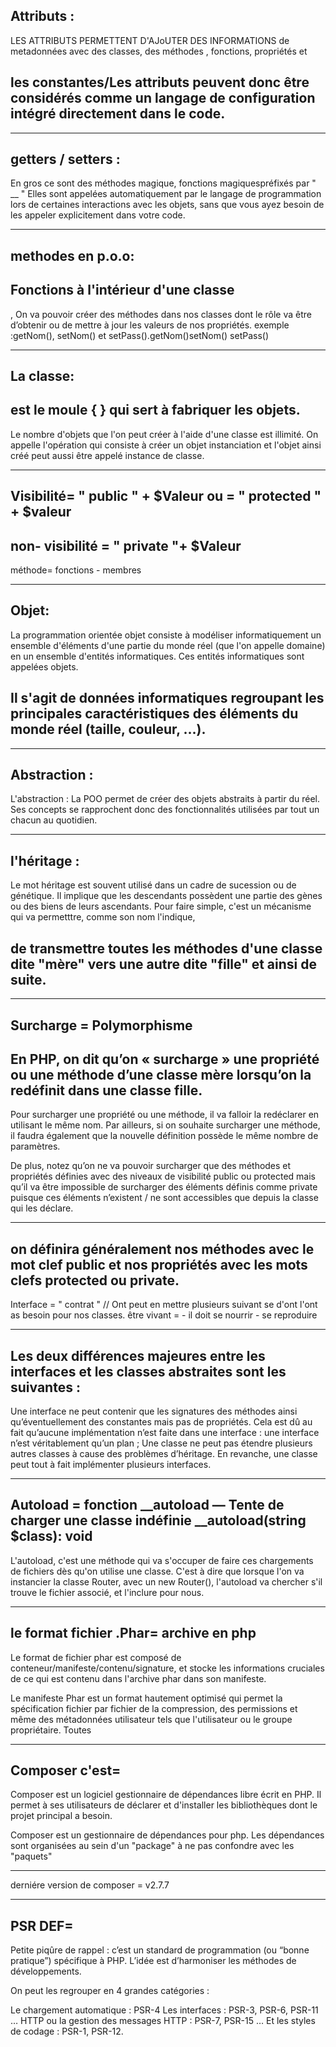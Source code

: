 Attributs :
-----------
LES ATTRIBUTS PERMETTENT D'AJoUTER DES INFORMATIONS de metadonnées avec des classes, des méthodes , fonctions, propriétés et

 les constantes/Les attributs peuvent donc être considérés comme un langage de configuration intégré directement dans le code.
 -

-------------------------------

getters / setters :
----------------------
En gros ce sont des méthodes magique, fonctions magiquespréfixés par " __ "
Elles sont appelées automatiquement par le langage de programmation lors de certaines interactions avec les objets, sans que vous ayez besoin de les appeler explicitement dans votre code.

-------------------------------

methodes en p.o.o:
-------------

Fonctions à l'intérieur d'une classe
----
, On va pouvoir créer des méthodes dans nos classes dont le rôle va être d’obtenir ou de mettre à jour les valeurs de nos propriétés.
exemple :getNom(), setNom() et setPass().getNom()setNom() setPass() 

------------------------------

La classe: 
--------------
 est le moule { } qui sert à fabriquer les objets.
 --
  Le nombre d'objets que l'on peut créer à l'aide d'une classe est illimité. On appelle l'opération qui consiste à créer un objet instanciation et l'objet ainsi créé peut aussi être appelé instance de classe.

 ------------------------------

 Visibilité= " public " + $Valeur 
         ou = " protected " + $valeur
 -----------
 non- visibilité = " private "+ $Valeur
 ----------------
 méthode= fonctions - membres

 -------------------------


Objet:
-----
La programmation orientée objet consiste à modéliser informatiquement un ensemble d'éléments d'une partie du monde réel (que l'on appelle domaine) en un ensemble d'entités informatiques. Ces entités informatiques sont appelées objets.

 Il s'agit de données informatiques regroupant les principales caractéristiques des éléments du monde réel (taille, couleur, ...).
 -----


----------------

Abstraction :
-----------------
L'abstraction : La POO permet de créer des objets abstraits à partir du réel. Ses concepts se rapprochent donc des fonctionnalités utilisées par tout un chacun au quotidien.

---------------

l'héritage :
---------------

Le mot héritage est souvent utilisé dans un cadre de sucession ou de génétique. Il implique que les descendants possèdent une partie des gènes ou des biens de leurs ascendants.
Pour faire simple, c'est un mécanisme qui va permetttre, comme son nom l'indique,

 de transmettre toutes les méthodes d'une classe dite "mère" vers une autre dite "fille" et ainsi de suite.
 -

-----------------

Surcharge = Polymorphisme
------------------

En PHP, on dit qu’on « surcharge » une propriété ou une méthode d’une classe mère lorsqu’on la redéfinit dans une classe fille.
------------------

Pour surcharger une propriété ou une méthode, il va falloir la redéclarer en utilisant le même nom. Par ailleurs, si on souhaite surcharger une méthode, il faudra également que la nouvelle définition possède le même nombre de paramètres.

De plus, notez qu’on ne va pouvoir surcharger que des méthodes et propriétés définies avec des niveaux de visibilité public ou protected mais qu’il va être impossible de surcharger des éléments définis comme private puisque ces éléments n’existent / ne sont accessibles que depuis la classe qui les déclare.

---------------------------------

on définira généralement nos méthodes avec le mot clef public et nos propriétés avec les mots clefs protected ou private.
--------

Interface = " contrat " // Ont peut en mettre plusieurs suivant se d'ont l'ont as besoin pour nos classes.
être vivant = - il doit se nourrir
              - se reproduire

----------------

Les deux différences majeures entre les interfaces et les classes abstraites sont les suivantes :
-------

Une interface ne peut contenir que les signatures des méthodes ainsi qu’éventuellement des constantes mais pas de propriétés. Cela est dû au fait qu’aucune implémentation n’est faite dans une interface : une interface n’est véritablement qu’un plan ;
Une classe ne peut pas étendre plusieurs autres classes à cause des problèmes d’héritage. En revanche, une classe peut tout à fait implémenter plusieurs interfaces.

------------------------------

Autoload = fonction
__autoload — Tente de charger une classe indéfinie
__autoload(string $class): void
---------

L'autoload, c'est une méthode qui va s'occuper de faire ces chargements de fichiers dès qu'on utilise une classe. C'est à dire que lorsque l'on va instancier la classe Router, avec un new Router(), l'autoload va chercher s'il trouve le fichier associé, et l'inclure pour nous.

----------

le format fichier .Phar= archive en php
-----
Le format de fichier phar est composé de conteneur/manifeste/contenu/signature, et stocke les informations cruciales de ce qui est contenu dans l'archive phar dans son manifeste.

Le manifeste Phar est un format hautement optimisé qui permet la spécification fichier par fichier de la compression, des permissions et même des métadonnées utilisateur tels que l'utilisateur ou le groupe propriétaire. Toutes

--------

Composer c'est=
---------
Composer est un logiciel gestionnaire de dépendances libre écrit en PHP. Il permet à ses utilisateurs de déclarer et d'installer les bibliothèques dont le projet principal a besoin.

Composer est un gestionnaire de dépendances pour php. Les dépendances sont organisées au sein d'un "package" à ne pas confondre avec les "paquets"

--------------

derniére version de composer = v2.7.7

--------------
PSR DEF=
-----------

Petite piqûre de rappel : c’est un standard de programmation (ou “bonne pratique”) spécifique à PHP. L’idée est d’harmoniser les méthodes de développements.

On peut les regrouper en 4 grandes catégories :

Le chargement automatique : PSR-4
Les interfaces : PSR-3, PSR-6, PSR-11 …
HTTP ou la gestion des messages HTTP : PSR-7, PSR-15 …
Et les styles de codage : PSR-1, PSR-12.



